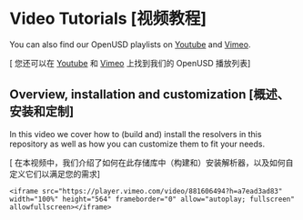# Video Tutorials [视频教程]
You can also find our OpenUSD playlists on [Youtube](https://www.youtube.com/watch?v=y4FjYprM4oA&list=PLiu1hwgXfcszQXU1WU0Ucsc2o9Fz8zLsL) and [Vimeo](https://vimeo.com/showcase/10771710).

[ 您还可以在 [Youtube](https://www.youtube.com/watch?v=y4FjYprM4oA&list=PLiu1hwgXfcszQXU1WU0Ucsc2o9Fz8zLsL) 和 [Vimeo](https://vimeo.com/showcase/10771710) 上找到我们的 OpenUSD 播放列表]

## Overview, installation and customization [概述、安装和定制]
In this video we cover how to (build and) install the resolvers in this repository as well as how you can customize them to fit your needs.

[ 在本视频中，我们介绍了如何在此存储库中（构建和）安装解析器，以及如何自定义它们以满足您的需求]

```admonish note title=""
<iframe src="https://player.vimeo.com/video/881606494?h=a7ead3ad83" width="100%" height="564" frameborder="0" allow="autoplay; fullscreen" allowfullscreen></iframe>
```

